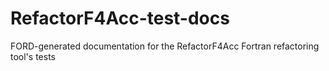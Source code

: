 # RefactorF4Acc-test-docs
FORD-generated documentation for the RefactorF4Acc Fortran refactoring tool's tests
